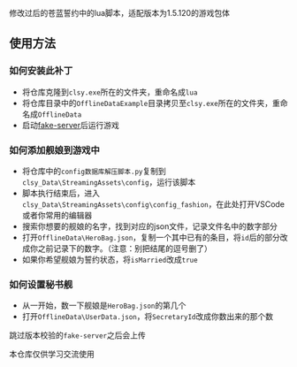 修改过后的苍蓝誓约中的lua脚本，适配版本为1.5.120的游戏包体

## 使用方法

### 如何安装此补丁

- 将仓库克隆到`clsy.exe`所在的文件夹，重命名成`lua`
- 将仓库目录中的`OfflineDataExample`目录拷贝至`clsy.exe`所在的文件夹，重命名成`OfflineData`
- 启动[fake-server](https://github.com/xys20071111/BlueOath-fake-server)后运行游戏

### 如何添加舰娘到游戏中

- 将仓库中的`config数据库解压脚本.py`复制到`clsy_Data\StreamingAssets\config`，运行该脚本
- 脚本执行结束后，进入`clsy_Data\StreamingAssets\config\config_fashion`，在此处打开VSCode或者你常用的编辑器
- 搜索你想要的舰娘的名字，找到对应的json文件，记录文件名中的数字部分
-  打开`OfflineData\HeroBag.json`，复制一个其中已有的条目，将`id`后的部分改成你之前记录下的数字。（注意：别把结尾的逗号删了）
- 如果你希望舰娘为誓约状态，将`isMarried`改成`true`

### 如何设置秘书舰
- 从一开始，数一下舰娘是`HeroBag.json`的第几个
- 打开`OfflineData\UserData.json`，将`SecretaryId`改成你数出来的那个数

跳过版本校验的`fake-server`之后会上传

本仓库仅供学习交流使用